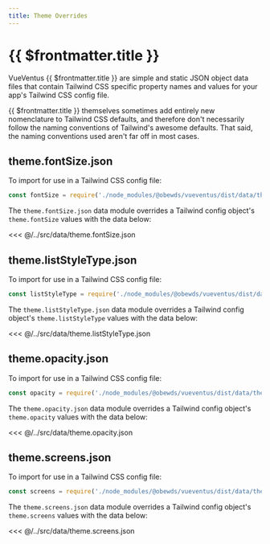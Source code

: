 ```yaml
---
title: Theme Overrides
---
```


<script setup>
    import DocsPackageVersion from '../../../src/views/compos/DocsPackageVersion.vue'
</script>







# {{ $frontmatter.title }}

VueVentus {{ $frontmatter.title }} are simple and static JSON object data files that contain Tailwind CSS specific property names and values for your app's Tailwind CSS config file.

{{ $frontmatter.title }} themselves sometimes add entirely new nomenclature to Tailwind CSS defaults, and therefore don't necessarily follow the naming conventions of Tailwind's awesome defaults. That said, the naming conventions used aren't far off in most cases.





## theme.fontSize.json

To import for use in a Tailwind CSS config file:

```javascript
const fontSize = require('./node_modules/@obewds/vueventus/dist/data/theme.fontSize.json')
```

The `theme.fontSize.json` data module overrides a Tailwind config object's `theme.fontSize` values with the data below:

<<< @/../src/data/theme.fontSize.json






## theme.listStyleType.json

To import for use in a Tailwind CSS config file:

```javascript
const listStyleType = require('./node_modules/@obewds/vueventus/dist/data/theme.listStyleType.json')
```

The `theme.listStyleType.json` data module overrides a Tailwind config object's `theme.listStyleType` values with the data below:

<<< @/../src/data/theme.listStyleType.json






## theme.opacity.json

To import for use in a Tailwind CSS config file:

```javascript
const opacity = require('./node_modules/@obewds/vueventus/dist/data/theme.opacity.json')
```

The `theme.opacity.json` data module overrides a Tailwind config object's `theme.opacity` values with the data below:

<<< @/../src/data/theme.opacity.json






## theme.screens.json

To import for use in a Tailwind CSS config file:

```javascript
const screens = require('./node_modules/@obewds/vueventus/dist/data/theme.screens.json')
```

The `theme.screens.json` data module overrides a Tailwind config object's `theme.screens` values with the data below:

<<< @/../src/data/theme.screens.json






<DocsPackageVersion/>

